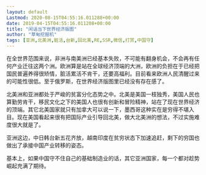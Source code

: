 ```yaml
---
layout: default
Lastmod: 2020-08-15T04:55:16.011288+00:00
date: 2019-04-15T04:55:16.011208+00:00
title: "闲话当下世界经济版图"
author: "草甸挖掘机"
tags: [亚洲,北美洲,脏活,台新,回北美,RE,SSR,微信,打赏,中国守]
---
```


在全世界范围来说，非洲与南美洲已经基本失败，不可能有翻身机会，不会再有任何产业迁往这两个洲。欧洲算是站在全球经济顶端的大洲，欧洲的负担在于已经把国民普遍养得很矫情，脏活累活不肯干，还要高福利。目前看来欧洲人民清醒过来的可能性很低。至于俄罗斯，在世界经济版图里已经没有存在感了。

  
北美洲和亚洲都处于严峻的贫富分化态势之中。北美是美国一枝独秀，美国人民也算勤劳肯干，移民文化之下的美国人也很有创新和冒险精神，站在了现在世界经济的顶端。其它北美国家就只有加拿大可以说一下，墨西哥这种实在是穷得不堪入目。现在美国看起来很有把国际产业引导回北美，做大北美洲的想法，不过实施难度很大就是了。

亚洲这边，中日韩台新五花齐放，越南印度在贫穷状态下加速追赶，剩下的穷国也做出了承接中国产业转移的姿态。

基本上，如果中国守不住自己的基础制造业的话，其它亚洲国家，每一个都对趁势崛起充满了期待。
